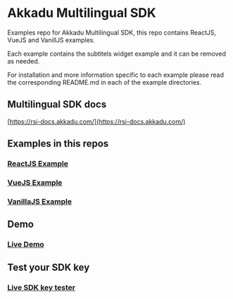 # Akkadu Multilingual SDK
Examples repo for Akkadu Multilingual SDK, this repo contains ReactJS, VueJS and VanillJS examples.

Each example contains the subtitels widget example and it can be removed as needed.

For installation and more information specific to each example please read the corresponding README.md in each of the example directories.

## Multilingual SDK docs
[https://rsi-docs.akkadu.com/](https://rsi-docs.akkadu.com/)

## Examples in this repos
### [ReactJS Example](https://github.com/Akkadu/multilingual-sdk-examples/react-example)
### [VueJS Example](https://github.com/Akkadu/multilingual-sdk-examples/vue-example)
### [VanillaJS Example](https://github.com/Akkadu/multilingual-sdk-examples/vanillajs-example)

## Demo
### [Live Demo](https://rsi-akkadu-react-demo.netlify.app/interpretation-player)

## Test your SDK key
### [Live SDK key tester](https://rsi-akkadu-react-demo.netlify.app/sdk-key-tester)
